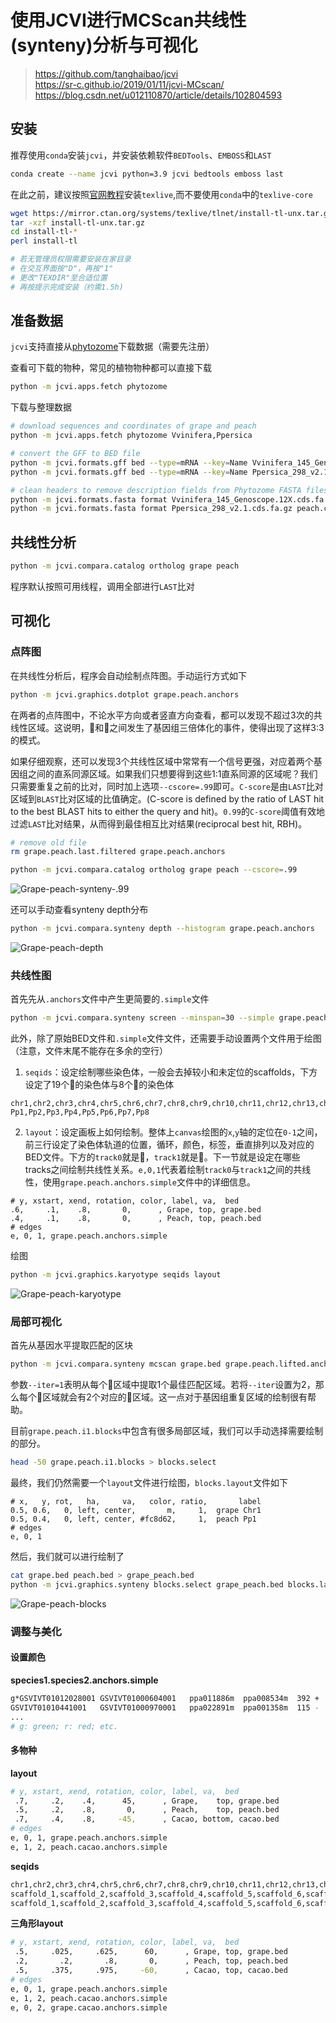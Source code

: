 # 使用JCVI进行MCScan共线性(synteny)分析与可视化

> https://github.com/tanghaibao/jcvi  
> https://sr-c.github.io/2019/01/11/jcvi-MCscan/  
> https://blog.csdn.net/u012110870/article/details/102804593

## 安装

推荐使用`conda`安装`jcvi`，并安装依赖软件`BEDTools`、`EMBOSS`和`LAST`
```bash
conda create --name jcvi python=3.9 jcvi bedtools emboss last
```

在此之前，建议按照[官网教程](https://tug.org/texlive/quickinstall.html)安装`texlive`,而不要使用`conda`中的`texlive-core`
```bash
wget https://mirror.ctan.org/systems/texlive/tlnet/install-tl-unx.tar.gz
tar -xzf install-tl-unx.tar.gz
cd install-tl-*
perl install-tl

# 若无管理员权限需要安装在家目录
# 在交互界面按"D"，再按"1"
# 更改"TEXDIR"至合适位置
# 再按提示完成安装（约需1.5h)
```

## 准备数据

`jcvi`支持直接从[phytozome](https://phytozome-next.jgi.doe.gov/)下载数据（需要先注册）

查看可下载的物种，常见的植物物种都可以直接下载
```bash
python -m jcvi.apps.fetch phytozome
```

下载与整理数据
```bash
# download sequences and coordinates of grape and peach
python -m jcvi.apps.fetch phytozome Vvinifera,Ppersica

# convert the GFF to BED file
python -m jcvi.formats.gff bed --type=mRNA --key=Name Vvinifera_145_Genoscope.12X.gene.gff3.gz -o grape.bed
python -m jcvi.formats.gff bed --type=mRNA --key=Name Ppersica_298_v2.1.gene.gff3.gz -o peach.bed

# clean headers to remove description fields from Phytozome FASTA files
python -m jcvi.formats.fasta format Vvinifera_145_Genoscope.12X.cds.fa.gz grape.cds
python -m jcvi.formats.fasta format Ppersica_298_v2.1.cds.fa.gz peach.cds
```

## 共线性分析

```bash
python -m jcvi.compara.catalog ortholog grape peach
```
程序默认按照可用线程，调用全部进行`LAST`比对

## 可视化

### 点阵图

在共线性分析后，程序会自动绘制点阵图。手动运行方式如下
```bash
python -m jcvi.graphics.dotplot grape.peach.anchors
```

在两者的点阵图中，不论水平方向或者竖直方向查看，都可以发现不超过3次的共线性区域。这说明，🍇和🍑之间发生了基因组三倍体化的事件，使得出现了这样3:3的模式。

如果仔细观察，还可以发现3个共线性区域中常常有一个信号更强，对应着两个基因组之间的直系同源区域。如果我们只想要得到这些1:1直系同源的区域呢？我们只需要重复之前的比对，同时加上选项`--cscore=.99`即可。`C-score`是由`LAST`比对区域到`BLAST`比对区域的比值确定。(C-score is defined by the ratio of LAST hit to the best BLAST hits to either the query and hit)。`0.99`的`C-score`阈值有效地过滤`LAST`比对结果，从而得到最佳相互比对结果(reciprocal best hit, RBH)。

```bash
# remove old file
rm grape.peach.last.filtered grape.peach.anchors

python -m jcvi.compara.catalog ortholog grape peach --cscore=.99
```

![Grape-peach-synteny-.99](figure/jcvi_dotplot.png)

还可以手动查看synteny depth分布

```bash
python -m jcvi.compara.synteny depth --histogram grape.peach.anchors
```

![Grape-peach-depth](figure/jcvi_depth.png)

### 共线性图

首先先从`.anchors`文件中产生更简要的`.simple`文件
```bash
python -m jcvi.compara.synteny screen --minspan=30 --simple grape.peach.anchors grape.peach.anchors.new
```

此外，除了原始BED文件和`.simple`文件文件，还需要手动设置两个文件用于绘图（注意，文件末尾不能存在多余的空行）

1. `seqids`：设定绘制哪些染色体，一般会去掉较小和未定位的scaffolds，下方设定了19个🍇的染色体与8个🍑的染色体
```vim
chr1,chr2,chr3,chr4,chr5,chr6,chr7,chr8,chr9,chr10,chr11,chr12,chr13,chr14,chr15,chr16,chr17,chr18,chr19
Pp1,Pp2,Pp3,Pp4,Pp5,Pp6,Pp7,Pp8
```
2. `layout`：设定画板上如何绘制。整体上`canvas`绘图的`x`,`y`轴的定位在`0-1`之间，前三行设定了染色体轨道的位置，循环，颜色，标签，垂直排列以及对应的BED文件。下方的`track0`就是🍇，`track1`就是🍑。下一节就是设定在哪些tracks之间绘制共线性关系。`e,0,1`代表着绘制`track0`与`track1`之间的共线性，使用`grape.peach.anchors.simple`文件中的详细信息。
```vim
# y, xstart, xend, rotation, color, label, va,  bed
.6,     .1,    .8,       0,      , Grape, top, grape.bed
.4,     .1,    .8,       0,      , Peach, top, peach.bed
# edges
e, 0, 1, grape.peach.anchors.simple
```

绘图
```bash
python -m jcvi.graphics.karyotype seqids layout
```

![Grape-peach-karyotype](figure/jcvi_karyotype.png)

### 局部可视化

首先从基因水平提取匹配的区块

```bash
python -m jcvi.compara.synteny mcscan grape.bed grape.peach.lifted.anchors --iter=1 -o grape.peach.i1.blocks
```

参数`--iter=1`表明从每个🍇区域中提取1个最佳匹配区域。若将`--iter`设置为2，那么每个🍇区域就会有2个对应的🍑区域。这一点对于基因组重复区域的绘制很有帮助。

目前`grape.peach.i1.blocks`中包含有很多局部区域，我们可以手动选择需要绘制的部分。

```bash
head -50 grape.peach.i1.blocks > blocks.select
```

最终，我们仍然需要一个`layout`文件进行绘图，`blocks.layout`文件如下

```vim
# x,   y, rot,   ha,     va,   color, ratio,       label
0.5, 0.6,   0, left, center,       m,     1,  grape Chr1
0.5, 0.4,   0, left, center, #fc8d62,     1,  peach Pp1
# edges
e, 0, 1
```

然后，我们就可以进行绘制了

```bash
cat grape.bed peach.bed > grape_peach.bed
python -m jcvi.graphics.synteny blocks.select grape_peach.bed blocks.layout
```

![Grape-peach-blocks](figure/jcvi_blocks.png)

### 调整与美化

#### 设置颜色

**species1.species2.anchors.simple**
```bash
g*GSVIVT01012028001 GSVIVT01000604001   ppa011886m  ppa008534m  392 +
GSVIVT01010441001   GSVIVT01000970001   ppa022891m  ppa001358m  115 -
...
# g: green; r: red; etc.
```

#### 多物种

**layout**
```bash
# y, xstart, xend, rotation, color, label, va,  bed
 .7,     .2,    .4,      45,      , Grape,    top, grape.bed
 .5,     .2,    .8,       0,      , Peach,    top, peach.bed
 .7,     .4,    .8,     -45,      , Cacao, bottom, cacao.bed
# edges
e, 0, 1, grape.peach.anchors.simple
e, 1, 2, peach.cacao.anchors.simple
```

**seqids**
```bash
chr1,chr2,chr3,chr4,chr5,chr6,chr7,chr8,chr9,chr10,chr11,chr12,chr13,chr14,chr15,chr16,chr17,chr18,chr19
scaffold_1,scaffold_2,scaffold_3,scaffold_4,scaffold_5,scaffold_6,scaffold_7,scaffold_8
scaffold_1,scaffold_2,scaffold_3,scaffold_4,scaffold_5,scaffold_6,scaffold_7,scaffold_8,scaffold_9,scaffold_10
```

**三角形layout**
```bash
# y, xstart, xend, rotation, color, label, va,  bed
 .5,     .025,     .625,      60,      , Grape, top, grape.bed
 .2,       .2,       .8,       0,      , Peach, top, peach.bed
 .5,     .375,     .975,     -60,      , Cacao, top, cacao.bed
# edges
e, 0, 1, grape.peach.anchors.simple
e, 1, 2, peach.cacao.anchors.simple
e, 0, 2, grape.cacao.anchors.simple
```
